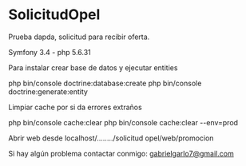 # SolicitudOpel
Prueba dapda, solicitud para recibir oferta.

Symfony 3.4 - php 5.6.31

Para instalar crear base de datos y ejecutar entities

php bin/console doctrine:database:create
php bin/console doctrine:generate:entity

Limpiar cache por si da errores extraños

php bin/console cache:clear
php bin/console cache:clear --env=prod

Abrir web desde localhost/......../solicitud opel/web/promocion

Si hay algún problema contactar conmigo: gabrielgarlo7@gmail.com

